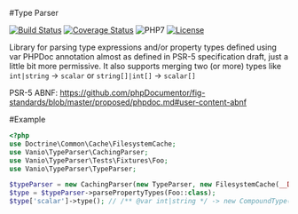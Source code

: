 #Type Parser

[![Build Status](https://travis-ci.org/vaniocz/type-parser.svg?branch=master)](https://travis-ci.org/vaniocz/type-parser) [![Coverage Status](https://coveralls.io/repos/github/vaniocz/type-parser/badge.svg?branch=master)](https://coveralls.io/github/vaniocz/type-parser?branch=master) ![PHP7](https://img.shields.io/badge/php-7-6B7EB9.svg) [![License](https://poser.pugx.org/vanio/type-parser/license)](https://packagist.org/packages/vanio/type-parser)

Library for parsing type expressions and/or property types defined using var PHPDoc annotation almost as defined in PSR-5 specification draft, just a little bit more permissive. It also supports merging two (or more) types like `int|string` -> `scalar` or `string[]|int[]` -> `scalar[]`

PSR-5 ABNF: https://github.com/phpDocumentor/fig-standards/blob/master/proposed/phpdoc.md#user-content-abnf

#Example
```php
<?php
use Doctrine\Common\Cache\FilesystemCache;
use Vanio\TypeParser\CachingParser;
use Vanio\TypeParser\Tests\Fixtures\Foo;
use Vanio\TypeParser\TypeParser;

$typeParser = new CachingParser(new TypeParser, new FilesystemCache(__DIR__ . '/cache'));
$type = $typeParser->parsePropertyTypes(Foo::class);
$type['scalar']->type(); // /** @var int|string */ -> new CompoundType(Type::INTEGER, Type::STRING) -> new SimpleType(Type::SCALAR)
```
